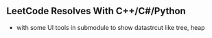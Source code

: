 ## LeetCode Resolves With C++/C#/Python 

- with some UI tools in submodule to show datastrcut like tree, heap
